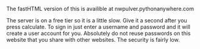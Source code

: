 The fastHTML version of this is availible at nwpulver.pythonanywhere.com 

The server is on a free tier so it is a little slow. Give it a second after you press calculate. To sign in just enter a username and password and it will create a user account for you. Absolutely do not reuse passwords on this website that you share with other websites. The security is fairly low. 
